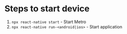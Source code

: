# Steps to start device 

1) `npx react-native start` - Start Metro
2) `npx react-native run-<android|ios>` - Start application 